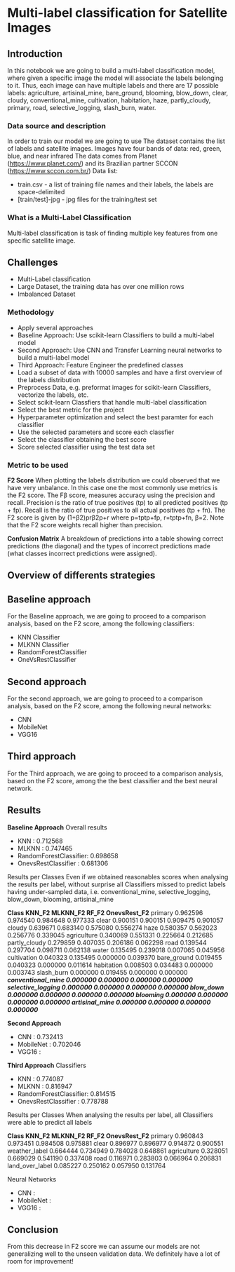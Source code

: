 # Multi-label classification for Satellite Images

## Introduction
In this notebook we are going to build a multi-label classification model, where given a specific image the model will associate the labels belonging to it. Thus, each image can have multiple labels and there are 17 possible labels: agriculture, artisinal_mine, bare_ground, blooming, blow_down, clear, cloudy, conventional_mine, cultivation, habitation, haze, partly_cloudy, primary, road, selective_logging, slash_burn, water.

### Data source and description
In order to train our model we are going to use 
The dataset contains the list of labels and satellite images. Images have four bands of data: red, green, blue, and near infrared
The data comes from Planet (https://www.planet.com/) and its Brazilian partner SCCON (https://www.sccon.com.br/)
Data list:
- train.csv - a list of training file names and their labels, the labels are space-delimited
- [train/test]-jpg - jpg files for the training/test set

### What is a Multi-Label Classification
Multi-label classification is task of finding multiple key features from one specific satellite image.

## Challenges
- Multi-Label classification
- Large Dataset, the training data has over one million rows 
- Imbalanced Dataset

### Methodology 
-  Apply several approaches
  - Baseline Approach: Use scikit-learn Classifiers to build a multi-label model 
  - Second Approach: Use CNN and Transfer Learning neural networks to build a multi-label model 
  - Third Approach: Feature Engineer the predefined classes
-  Load a subset of data with 10000 samples and have a first overview of the labels distribution
-  Preprocess Data, e.g. preformat images for scikit-learn Classifiers, vectorize the labels, etc.
-  Select scikit-learn Classfiers that handle multi-label classification
-  Select the best metric for the project
-  Hyperparameter optimization and select the best paramter for each classifier 
-  Use the selected parameters and score each classfier
-  Select the classifier obtaining the best score
-  Score selected classifier using the test data set

### Metric to be used
**F2 Score**
When plotting the labels distribution we could observed that we have very unbalance. In this case one the most commonly use metrics is  the F2 score. The Fβ score, measures accuracy using the precision and recall. Precision is the ratio of true positives (tp) to all predicted positives (tp + fp). Recall is the ratio of true positives to all actual positives (tp + fn). The F2 score is given by (1+β2)prβ2p+r  where  p=tptp+fp,  r=tptp+fn, β=2. Note that the F2 score weights recall higher than precision.

**Confusion Matrix**
A breakdown of predictions into a table showing correct predictions (the diagonal) and the types of incorrect predictions made (what classes incorrect predictions were assigned).

## Overview of differents strategies
## Baseline approach
For the Baseline approach, we are going to proceed to a comparison analysis, based on the F2 score, among the following classifiers:
  - KNN Classifier
  - MLKNN Classifier
  - RandomForestClassifier
  - OneVsRestClassifier
  
## Second approach
For the second approach, we are going to proceed to a comparison analysis, based on the F2 score, among the following neural networks:
- CNN
- MobileNet
- VGG16

## Third approach
For the Third approach, we are going to proceed to a comparison analysis, based on the F2 score, among the the best classifier and the best neural network.

## Results
**Baseline Approach** 
Overall results
- KNN                   : 0.712568
- MLKNN                 : 0.747465
- RandomForestClassifier: 0.698658
- OnevsRestClassifier   : 0.681306

Results per Classes
Even if we obtained reasonables scores when analysing the results per label, without surprise all Classifiers missed to predict labels having under-sampled data, i.e. conventional_mine, selective_logging, blow_down, blooming, artisinal_mine

**Class KNN_F2  MLKNN_F2	RF_F2	OnevsRest_F2**
primary 0.962596	0.974540	0.984648	0.977333
clear	0.900151	0.900151	0.909475	0.901057
cloudy	0.639671	0.683140	0.575080	0.556274
haze	0.580357	0.562023	0.256776	0.339045
agriculture	0.340069	0.551331	0.225664	0.212685
partly_cloudy	0.279859	0.407035	0.206186	0.062298
road	0.139544	0.297704	0.098711	0.062138
water	0.135495	0.239018	0.007065	0.045956
cultivation	0.040323	0.135495	0.000000	0.039370
bare_ground	0.019455	0.040323	0.000000	0.011614
habitation	0.008503	0.034483	0.000000	0.003743
slash_burn	0.000000	0.019455	0.000000	0.000000
***conventional_mine	0.000000	0.000000	0.000000	0.000000
selective_logging	0.000000	0.000000	0.000000	0.000000
blow_down	0.000000	0.000000	0.000000	0.000000
blooming	0.000000	0.000000	0.000000	0.000000
artisinal_mine	0.000000	0.000000	0.000000	0.000000***

**Second Approach**
- CNN                   : 0.732413
- MobileNet             : 0.702046
- VGG16                 : 

**Third Approach**
Classifiers
- KNN                   : 0.774087
- MLKNN                 : 0.816947
- RandomForestClassifier: 0.814515
- OnevsRestClassifier   : 0.778788

Results per Classes
When analysing the results per label, all Classifiers were able to predict all labels

**Class	KNN_F2	MLKNN_F2	RF_F2	OnevsRest_F2**
primary	0.960843	0.973451	0.984508	0.975881
clear	0.896977	0.896977	0.914872	0.900551
weather_label	0.664444	0.734949	0.784028	0.648861
agriculture	0.328051	0.669029	0.541190	0.337408
road	0.116971	0.283803	0.066964	0.206831
land_over_label	0.085227	0.250162	0.057950	0.131764

Neural Networks
- CNN                   : 
- MobileNet             : 
- VGG16                 : 

## Conclusion
From this decrease in F2 score we can assume our models are not generalizing well to the unseen validation data. We definitely have a lot of room for improvement!
